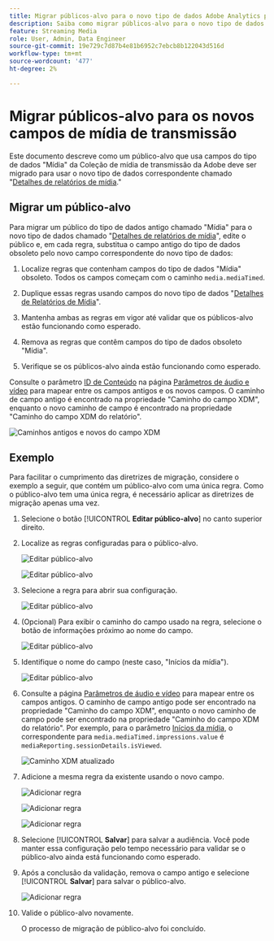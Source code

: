 ```yaml
---
title: Migrar públicos-alvo para o novo tipo de dados Adobe Analytics para mídia de streaming
description: Saiba como migrar públicos-alvo para o novo tipo de dados Adobe Analytics para mídia de streaming
feature: Streaming Media
role: User, Admin, Data Engineer
source-git-commit: 19e729c7d87b4e81b6952c7ebcb8b122043d516d
workflow-type: tm+mt
source-wordcount: '477'
ht-degree: 2%

---
```


# Migrar públicos-alvo para os novos campos de mídia de transmissão

Este documento descreve como um público-alvo que usa campos do tipo de dados &quot;Mídia&quot; da Coleção de mídia de transmissão da Adobe deve ser migrado para usar o novo tipo de dados correspondente chamado &quot;[Detalhes de relatórios de mídia](https://experienceleague.adobe.com/en/docs/experience-platform/xdm/data-types/media-reporting-details).&quot;

## Migrar um público-alvo

Para migrar um público do tipo de dados antigo chamado &quot;Mídia&quot; para o novo tipo de dados chamado &quot;[Detalhes de relatórios de mídia](https://experienceleague.adobe.com/en/docs/experience-platform/xdm/data-types/media-reporting-details)&quot;, edite o público e, em cada regra, substitua o campo antigo do tipo de dados obsoleto pelo novo campo correspondente do novo tipo de dados:

1. Localize regras que contenham campos do tipo de dados &quot;Mídia&quot; obsoleto. Todos os campos começam com o caminho `media.mediaTimed`.

1. Duplique essas regras usando campos do novo tipo de dados &quot;[Detalhes de Relatórios de Mídia](https://experienceleague.adobe.com/en/docs/experience-platform/xdm/data-types/media-reporting-details)&quot;.

1. Mantenha ambas as regras em vigor até validar que os públicos-alvo estão funcionando como esperado.

1. Remova as regras que contêm campos do tipo de dados obsoleto &quot;Mídia&quot;.

1. Verifique se os públicos-alvo ainda estão funcionando como esperado.

Consulte o parâmetro [ID de Conteúdo](https://experienceleague.adobe.com/en/docs/media-analytics/using/implementation/variables/audio-video-parameters#content-id) na página [Parâmetros de áudio e vídeo](https://experienceleague.adobe.com/pt-br/docs/media-analytics/using/implementation/variables/audio-video-parameters) para mapear entre os campos antigos e os novos campos. O caminho de campo antigo é encontrado na propriedade &quot;Caminho do campo XDM&quot;, enquanto o novo caminho de campo é encontrado na propriedade &quot;Caminho do campo XDM do relatório&quot;.

![Caminhos antigos e novos do campo XDM](assets/field-paths-updated.jpeg)

## Exemplo

Para facilitar o cumprimento das diretrizes de migração, considere o exemplo a seguir, que contém um público-alvo com uma única regra. Como o público-alvo tem uma única regra, é necessário aplicar as diretrizes de migração apenas uma vez.

1. Selecione o botão [!UICONTROL **Editar público-alvo**] no canto superior direito.

1. Localize as regras configuradas para o público-alvo.

   ![Editar público-alvo](assets/audience-edit.jpeg)

   ![Editar público-alvo](assets/audience-edit2.jpeg)

1. Selecione a regra para abrir sua configuração.

   ![Editar público-alvo](assets/audience-edit3.jpeg)

1. (Opcional) Para exibir o caminho do campo usado na regra, selecione o botão de informações próximo ao nome do campo.

   ![Editar público-alvo](assets/audience-edit4.jpeg)

1. Identifique o nome do campo (neste caso, &quot;Inícios da mídia&quot;).

   ![Editar público-alvo](assets/audience-edit5.jpeg)

1. Consulte a página [Parâmetros de áudio e vídeo](https://experienceleague.adobe.com/pt-br/docs/media-analytics/using/implementation/variables/audio-video-parameters) para mapear entre os campos antigos. O caminho de campo antigo pode ser encontrado na propriedade &quot;Caminho do campo XDM&quot;, enquanto o novo caminho de campo pode ser encontrado na propriedade &quot;Caminho do campo XDM do relatório&quot;. Por exemplo, para o parâmetro [Inícios da mídia](https://experienceleague.adobe.com/en/docs/media-analytics/using/implementation/variables/audio-video-parameters#media-starts), o correspondente para `media.mediaTimed.impressions.value` é `mediaReporting.sessionDetails.isViewed`.

   ![Caminho XDM atualizado](assets/updated-xdm-path.jpeg)

1. Adicione a mesma regra da existente usando o novo campo.

   ![Adicionar regra](assets/add-rule.jpeg)

   ![Adicionar regra](assets/add-rule2.jpeg)

   ![Adicionar regra](assets/add-rule3.jpeg)

1. Selecione [!UICONTROL **Salvar**] para salvar a audiência. Você pode manter essa configuração pelo tempo necessário para validar se o público-alvo ainda está funcionando como esperado.

1. Após a conclusão da validação, remova o campo antigo e selecione [!UICONTROL **Salvar**] para salvar o público-alvo.

   ![Adicionar regra](assets/add-rule4.jpeg)

1. Valide o público-alvo novamente.

   O processo de migração de público-alvo foi concluído.
